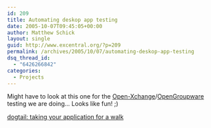 ```yaml
---
id: 209
title: Automating deskop app testing
date: 2005-10-07T09:45:05+00:00
author: Matthew Schick
layout: single
guid: http://www.excentral.org/?p=209
permalink: /archives/2005/10/07/automating-deskop-app-testing
dsq_thread_id:
  - "6426266842"
categories:
  - Projects
---
```

Might have to look at this one for the <a href="http://mirror.open-xchange.org/ox/EN/community/">Open-Xchange</a>/<a href="http://www.opengroupware.org/">OpenGroupware</a> testing we are doing...  Looks like fun! ;)

<a href="http://people.redhat.com/zcerza/dogtail/index.html">dogtail: taking your application for a walk</a>
